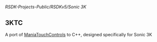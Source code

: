 ###### RSDK-Projects-Public/RSDKv5/Sonic 3K
## 3KTC

A port of [ManiaTouchControls](https://github.com/RSDKModding/RSDKv5-Example-Mods/blob/master/ManiaTouchControls) to C++, designed specifically for Sonic 3K